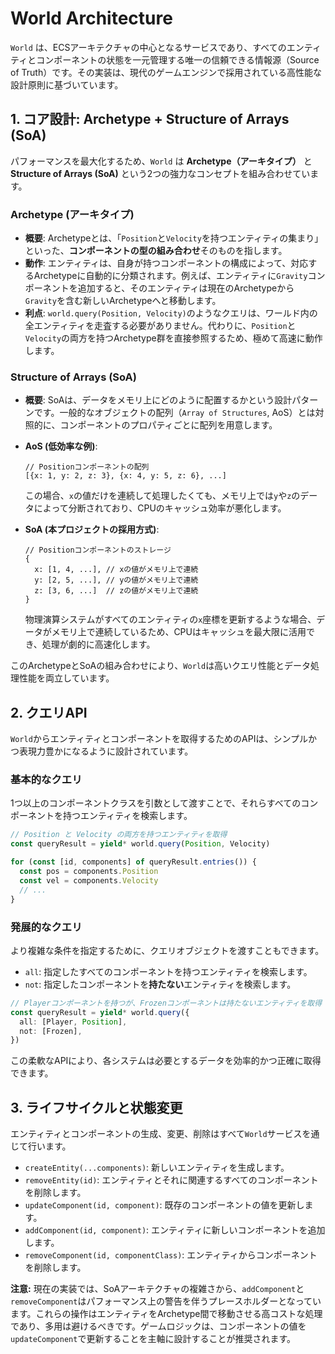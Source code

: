# World Architecture

`World` は、ECSアーキテクチャの中心となるサービスであり、すべてのエンティティとコンポーネントの状態を一元管理する唯一の信頼できる情報源（Source of Truth）です。その実装は、現代のゲームエンジンで採用されている高性能な設計原則に基づいています。

## 1. コア設計: Archetype + Structure of Arrays (SoA)

パフォーマンスを最大化するため、`World` は **Archetype（アーキタイプ）** と **Structure of Arrays (SoA)** という2つの強力なコンセプトを組み合わせています。

### Archetype (アーキタイプ)

-   **概要**: Archetypeとは、「`Position`と`Velocity`を持つエンティティの集まり」といった、**コンポーネントの型の組み合わせ**そのものを指します。
-   **動作**: エンティティは、自身が持つコンポーネントの構成によって、対応するArchetypeに自動的に分類されます。例えば、エンティティに`Gravity`コンポーネントを追加すると、そのエンティティは現在のArchetypeから`Gravity`を含む新しいArchetypeへと移動します。
-   **利点**: `world.query(Position, Velocity)`のようなクエリは、ワールド内の全エンティティを走査する必要がありません。代わりに、`Position`と`Velocity`の両方を持つArchetype群を直接参照するため、極めて高速に動作します。

### Structure of Arrays (SoA)

-   **概要**: SoAは、データをメモリ上にどのように配置するかという設計パターンです。一般的なオブジェクトの配列（`Array of Structures`, AoS）とは対照的に、コンポーネントのプロパティごとに配列を用意します。

-   **AoS (低効率な例)**:
    ```
    // Positionコンポーネントの配列
    [{x: 1, y: 2, z: 3}, {x: 4, y: 5, z: 6}, ...]
    ```
    この場合、`x`の値だけを連続して処理したくても、メモリ上では`y`や`z`のデータによって分断されており、CPUのキャッシュ効率が悪化します。

-   **SoA (本プロジェクトの採用方式)**:
    ```
    // Positionコンポーネントのストレージ
    {
      x: [1, 4, ...], // xの値がメモリ上で連続
      y: [2, 5, ...], // yの値がメモリ上で連続
      z: [3, 6, ...]  // zの値がメモリ上で連続
    }
    ```
    物理演算システムがすべてのエンティティの`x`座標を更新するような場合、データがメモリ上で連続しているため、CPUはキャッシュを最大限に活用でき、処理が劇的に高速化します。

このArchetypeとSoAの組み合わせにより、`World`は高いクエリ性能とデータ処理性能を両立しています。

## 2. クエリAPI

`World`からエンティティとコンポーネントを取得するためのAPIは、シンプルかつ表現力豊かになるように設計されています。

### 基本的なクエリ

1つ以上のコンポーネントクラスを引数として渡すことで、それらすべてのコンポーネントを持つエンティティを検索します。

```typescript
// Position と Velocity の両方を持つエンティティを取得
const queryResult = yield* world.query(Position, Velocity)

for (const [id, components] of queryResult.entries()) {
  const pos = components.Position
  const vel = components.Velocity
  // ...
}
```

### 発展的なクエリ

より複雑な条件を指定するために、クエリオブジェクトを渡すこともできます。

-   `all`: 指定したすべてのコンポーネントを持つエンティティを検索します。
-   `not`: 指定したコンポーネントを**持たない**エンティティを検索します。

```typescript
// Playerコンポーネントを持つが、Frozenコンポーネントは持たないエンティティを取得
const queryResult = yield* world.query({
  all: [Player, Position],
  not: [Frozen],
})
```

この柔軟なAPIにより、各システムは必要とするデータを効率的かつ正確に取得できます。

## 3. ライフサイクルと状態変更

エンティティとコンポーネントの生成、変更、削除はすべて`World`サービスを通じて行います。

-   `createEntity(...components)`: 新しいエンティティを生成します。
-   `removeEntity(id)`: エンティティとそれに関連するすべてのコンポーネントを削除します。
-   `updateComponent(id, component)`: 既存のコンポーネントの値を更新します。
-   `addComponent(id, component)`: エンティティに新しいコンポーネントを追加します。
-   `removeComponent(id, componentClass)`: エンティティからコンポーネントを削除します。

**注意:** 現在の実装では、SoAアーキテクチャの複雑さから、`addComponent`と`removeComponent`はパフォーマンス上の警告を伴うプレースホルダーとなっています。これらの操作はエンティティをArchetype間で移動させる高コストな処理であり、多用は避けるべきです。ゲームロジックは、コンポーネントの値を`updateComponent`で更新することを主軸に設計することが推奨されます。
